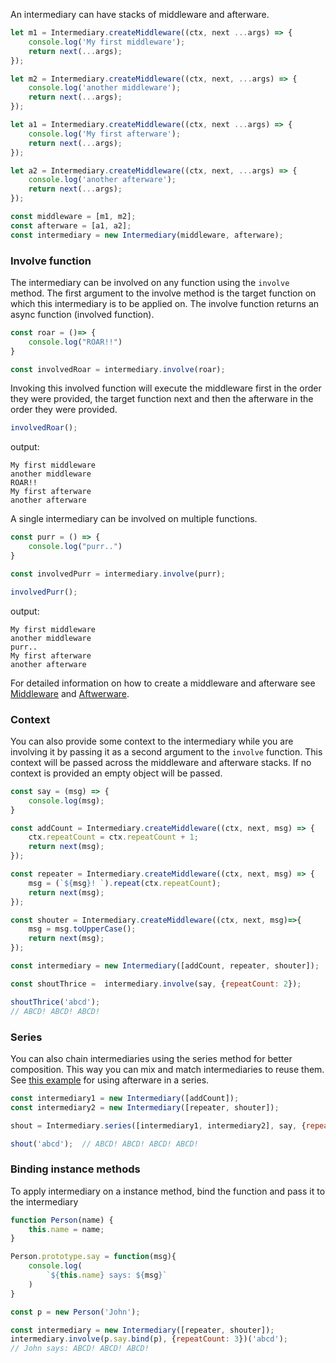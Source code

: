 An intermediary can have stacks of middleware and afterware.

```js
let m1 = Intermediary.createMiddleware((ctx, next ...args) => {
    console.log('My first middleware');
    return next(...args);
});

let m2 = Intermediary.createMiddleware((ctx, next, ...args) => {
    console.log('another middleware');
    return next(...args);
});

let a1 = Intermediary.createMiddleware((ctx, next ...args) => {
    console.log('My first afterware');
    return next(...args);
});

let a2 = Intermediary.createMiddleware((ctx, next, ...args) => {
    console.log('another afterware');
    return next(...args);
});

const middleware = [m1, m2];
const afterware = [a1, a2];
const intermediary = new Intermediary(middleware, afterware);
```

### Involve function

The intermediary can be involved on any function using the `involve` method.
The first argument to the involve method is the target function on which 
this intermediary is to be applied on. The involve function returns an 
async function (involved function). 

```js
const roar = ()=> {
    console.log("ROAR!!")
}

const involvedRoar = intermediary.involve(roar);
```

Invoking this involved function
will execute the middleware first in the order 
they were provided, the target function next and then the afterware in the order
they were provided.

```js
involvedRoar();
```

output:
```
My first middleware
another middleware
ROAR!!
My first afterware
another afterware
```

A single intermediary can be involved on multiple functions.

```js
const purr = () => {
    console.log("purr..")
}

const involvedPurr = intermediary.involve(purr);

involvedPurr();
```

output:
```
My first middleware
another middleware
purr..
My first afterware
another afterware
```

For detailed information on how to create a middleware and afterware
see [Middleware](/middleware) and [Aftwerware](/afterware).

### Context

You can also provide some context to the intermediary while you are
involving it by passing it as a second argument to the `involve` function. 
This context will be passed across the middleware and afterware stacks.
If no context is provided an empty object will be passed.

```js
const say = (msg) => {
    console.log(msg);
}

const addCount = Intermediary.createMiddleware((ctx, next, msg) => {
    ctx.repeatCount = ctx.repeatCount + 1;
    return next(msg);
});

const repeater = Intermediary.createMiddleware((ctx, next, msg) => {
    msg = (`${msg}! `).repeat(ctx.repeatCount);
    return next(msg);
});

const shouter = Intermediary.createMiddleware((ctx, next, msg)=>{
    msg = msg.toUpperCase();
    return next(msg);
});

const intermediary = new Intermediary([addCount, repeater, shouter]);

const shoutThrice =  intermediary.involve(say, {repeatCount: 2});

shoutThrice('abcd');
// ABCD! ABCD! ABCD!
```

### Series 
You can also chain intermediaries using the series method for better composition.
This way you can mix and match intermediaries to reuse them. See [this example](/examples/chaining)
for using afterware in a series.
```js
const intermediary1 = new Intermediary([addCount]);
const intermediary2 = new Intermediary([repeater, shouter]);

shout = Intermediary.series([intermediary1, intermediary2], say, {repeatCount: 3})

shout('abcd');  // ABCD! ABCD! ABCD! ABCD! 
```

### Binding instance methods
To apply intermediary on a instance method, bind the function and pass it to the 
intermediary

```js
function Person(name) {
    this.name = name;
}

Person.prototype.say = function(msg){
    console.log(
        `${this.name} says: ${msg}`
    )
}

const p = new Person('John');

const intermediary = new Intermediary([repeater, shouter]);
intermediary.involve(p.say.bind(p), {repeatCount: 3})('abcd');
// John says: ABCD! ABCD! ABCD!
```